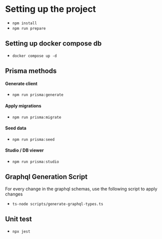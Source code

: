 # Setting up the project

- `npm install`
- `npm run prepare`

## Setting up docker compose db
- `docker compose up -d`


## Prisma methods
#### Generate client
- `npm run prisma:generate`
#### Apply migrations
- `npm run prisma:migrate`
#### Seed data
- `npm run prisma:seed`
#### Studio / DB viewer
- `npm run prisma:studio`

## Graphql Generation Script
For every change in the graphql schemas, use the following script to apply changes
- `ts-node scripts/generate-graphql-types.ts`

## Unit test
- `npx jest`

